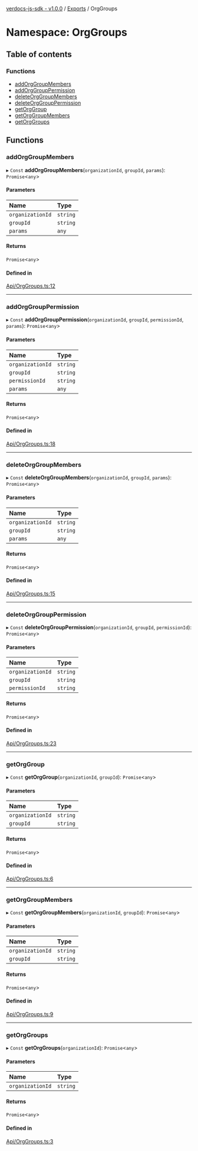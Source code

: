 [verdocs-js-sdk - v1.0.0](../README.md) / [Exports](../modules.md) / OrgGroups

# Namespace: OrgGroups

## Table of contents

### Functions

- [addOrgGroupMembers](OrgGroups.md#addorggroupmembers)
- [addOrgGroupPermission](OrgGroups.md#addorggrouppermission)
- [deleteOrgGroupMembers](OrgGroups.md#deleteorggroupmembers)
- [deleteOrgGroupPermission](OrgGroups.md#deleteorggrouppermission)
- [getOrgGroup](OrgGroups.md#getorggroup)
- [getOrgGroupMembers](OrgGroups.md#getorggroupmembers)
- [getOrgGroups](OrgGroups.md#getorggroups)

## Functions

### addOrgGroupMembers

▸ `Const` **addOrgGroupMembers**(`organizationId`, `groupId`, `params`): `Promise`<`any`\>

#### Parameters

| Name | Type |
| :------ | :------ |
| `organizationId` | `string` |
| `groupId` | `string` |
| `params` | `any` |

#### Returns

`Promise`<`any`\>

#### Defined in

[Api/OrgGroups.ts:12](https://github.com/Verdocs/js-sdk/blob/458266e/src/Api/OrgGroups.ts#L12)

___

### addOrgGroupPermission

▸ `Const` **addOrgGroupPermission**(`organizationId`, `groupId`, `permissionId`, `params`): `Promise`<`any`\>

#### Parameters

| Name | Type |
| :------ | :------ |
| `organizationId` | `string` |
| `groupId` | `string` |
| `permissionId` | `string` |
| `params` | `any` |

#### Returns

`Promise`<`any`\>

#### Defined in

[Api/OrgGroups.ts:18](https://github.com/Verdocs/js-sdk/blob/458266e/src/Api/OrgGroups.ts#L18)

___

### deleteOrgGroupMembers

▸ `Const` **deleteOrgGroupMembers**(`organizationId`, `groupId`, `params`): `Promise`<`any`\>

#### Parameters

| Name | Type |
| :------ | :------ |
| `organizationId` | `string` |
| `groupId` | `string` |
| `params` | `any` |

#### Returns

`Promise`<`any`\>

#### Defined in

[Api/OrgGroups.ts:15](https://github.com/Verdocs/js-sdk/blob/458266e/src/Api/OrgGroups.ts#L15)

___

### deleteOrgGroupPermission

▸ `Const` **deleteOrgGroupPermission**(`organizationId`, `groupId`, `permissionId`): `Promise`<`any`\>

#### Parameters

| Name | Type |
| :------ | :------ |
| `organizationId` | `string` |
| `groupId` | `string` |
| `permissionId` | `string` |

#### Returns

`Promise`<`any`\>

#### Defined in

[Api/OrgGroups.ts:23](https://github.com/Verdocs/js-sdk/blob/458266e/src/Api/OrgGroups.ts#L23)

___

### getOrgGroup

▸ `Const` **getOrgGroup**(`organizationId`, `groupId`): `Promise`<`any`\>

#### Parameters

| Name | Type |
| :------ | :------ |
| `organizationId` | `string` |
| `groupId` | `string` |

#### Returns

`Promise`<`any`\>

#### Defined in

[Api/OrgGroups.ts:6](https://github.com/Verdocs/js-sdk/blob/458266e/src/Api/OrgGroups.ts#L6)

___

### getOrgGroupMembers

▸ `Const` **getOrgGroupMembers**(`organizationId`, `groupId`): `Promise`<`any`\>

#### Parameters

| Name | Type |
| :------ | :------ |
| `organizationId` | `string` |
| `groupId` | `string` |

#### Returns

`Promise`<`any`\>

#### Defined in

[Api/OrgGroups.ts:9](https://github.com/Verdocs/js-sdk/blob/458266e/src/Api/OrgGroups.ts#L9)

___

### getOrgGroups

▸ `Const` **getOrgGroups**(`organizationId`): `Promise`<`any`\>

#### Parameters

| Name | Type |
| :------ | :------ |
| `organizationId` | `string` |

#### Returns

`Promise`<`any`\>

#### Defined in

[Api/OrgGroups.ts:3](https://github.com/Verdocs/js-sdk/blob/458266e/src/Api/OrgGroups.ts#L3)
